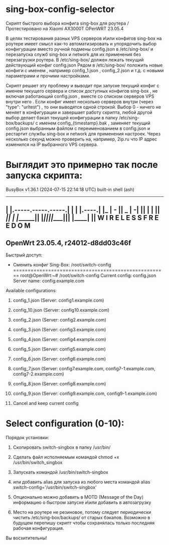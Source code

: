 # sing-box-config-selector
Скрипт быстрого выбора конфига sing-box для роутера / Протестировано на Xiaomi AX3000T OPenWRT 23.05.4

В целях тестирования разных VPS серверов и\или конфигов sing-box на роутере имеет смысл как-то автоматизировать и упорядочить выбор конфигурации вместо ручной подмены config.json в /etc/sing-box/ и перезапуска служб sing-box и network для их применения без перезагрузки роутера. 
В /etc/sing-box/ должен лежать текущий действующий конфиг config.json  Рядом в /etc/sing-box/ положить новые конфиги  с именем , например config_1.json , config_2.json и т.д. с новыми параметрами и прочими настройками. 

Скрипт решает эту проблему и выводит при запуске текущий конфиг с именем текущего сервера и список доступных конфигов sing-box , не включая работающий config.json , вместе со списком серверов VPS внутри него . Если конфиг имеет несколько серверов внутри (через "type": "urltest") , то они выводятся одной строкой. Выбор 0 - ничего не меняет в конфигурации и завершает работу скрипта, любой другой выбор делает бэкап текущей конфигурации в папку /etc/sing-box/backups/ с именем config_{timestamp}.bak , заменяет текущий config.json выбранным файлом с переименованием в config.json и рестартит службы sing-box и network для применения настроек. Через несколько секунд можно проверить на, например, 2ip.ru что IP адрес изменился на IP выбранного VPS сервера.  


Выглядит это примерно так после запуска скрипта:
=============================================================================
BusyBox v1.36.1 (2024-07-15 22:14:18 UTC) built-in shell (ash)
  _______                     ________        __
 |       |.-----.-----.-----.|  |  |  |.----.|  |_
 |   -   ||  _  |  -__|     ||  |  |  ||   _||   _|
 |_______||   __|_____|__|__||________||__|  |____|
          |__| W I R E L E S S   F R E E D O M
 -----------------------------------------------------
 OpenWrt 23.05.4, r24012-d8dd03c46f
 -----------------------------------------------------
  Быстрый доступ:
 - Сменить конфиг Sing-Box: /root/switch-config
 =====================================================
 root@OpenWrt:~# /root/switch-config
Current config: config.json
Server name: config.example.com

Available configurations:
1) config_1.json (Server: config1.example.com)
2) config_10.json (Server: config10.example.com)
3) config_2.json (Server: config2.example.com)
4) config_3.json (Server: config3.example.com)
5) config_4.json (Server: config4.example.com)
6) config_5.json (Server: config5.example.com)
7) config_6.json (Server: config6.example.com)
8) config_7.json (Server: config7.example.com, config7-1.example.com, config7-2.example.com)
9) config_8.json (Server: config8.example.com)
10) config_9.json (Server: config9.example.com, config9-1.example.com)

0) Cancel and keep current config

Select configuration (0-10):
==============================================================================

Порядок установки:
1. Скопировать switch-singbox  в папку /usr/bin/
2. Сделать файл исполняемым  командой chmod +x /usr/bin/switch_singbox
3. Запускать командой /usr/bin/switch-singbox
4. или добавить alias  для запуска из любого места командой alias switch-config='/usr/bin/switch-singbox' 

5. Опционально можно добавить в MOTD (Message of the Day) информацию о быстром запуске и\или добавить в автозагрузку
6. Место на роутере не резиновое, потому следует периодически чистить /etc/sing-box/backups/ от старых бэкапов. Возможно в будущем перепишу скрипт чтобы сохранялась только последняя рабочая конфигурация.


Вы восхитительны! 


